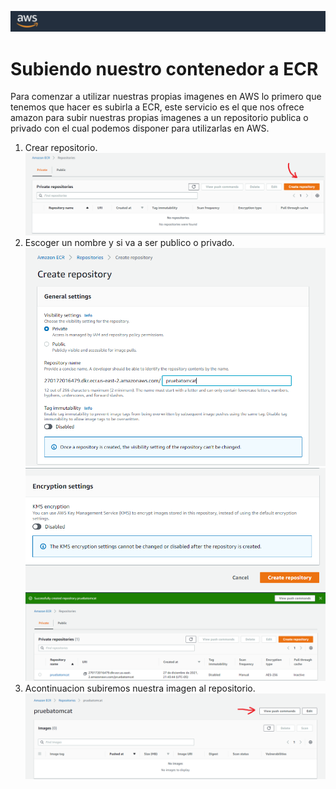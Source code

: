 ![aws.png](../Images/aws.png)

# Subiendo nuestro contenedor a ECR
Para comenzar a utilizar nuestras propias imagenes en AWS lo primero que tenemos que hacer es subirla a ECR, este servicio es el que nos ofrece amazon para subir nuestras propias imagenes a un repositorio publica o privado con el cual podemos disponer para utilizarlas en AWS.

1. Crear repositorio.
![aws1.png](../Images/aws1.png)
2. Escoger un nombre y si va a ser publico o privado.
![aws2.PNG](../Images/aws2.PNG)
![aws3.PNG](../Images/aws3.PNG)
![aws4.PNG](../Images/aws4.PNG)
3. Acontinuacion subiremos nuestra imagen al repositorio.
![aws5.png](../Images/aws5.png)



  
  
  

